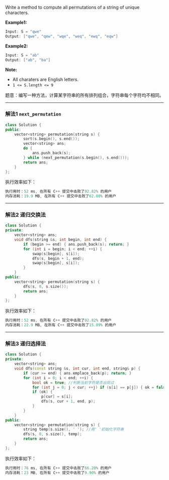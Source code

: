 
Write a method to compute all permutations of a string of unique characters.

**Example1:**
```swift
Input: S = "qwe"
Output: ["qwe", "qew", "wqe", "weq", "ewq", "eqw"]
```
**Example2:**
```swift
Input: S = "ab"
Output: ["ab", "ba"]
```

**Note:**
- All charaters are English letters.
- `1 <= S.length <= 9`


题意：编写一种方法，计算某字符串的所有排列组合，字符串每个字符均不相同。

---
### 解法1 `next_permutation` 
```cpp
class Solution {
public:
    vector<string> permutation(string s) {
        sort(s.begin(), s.end()); 
        vector<string> ans;
        do {
            ans.push_back(s);
        } while (next_permutation(s.begin(), s.end()));
        return ans;
    }
};
```
执行效率如下：
```cpp
执行用时：52 ms, 在所有 C++ 提交中击败了92.82% 的用户
内存消耗：19.9 MB, 在所有 C++ 提交中击败了62.08% 的用户
```
---
### 解法2 递归交换法
```cpp
class Solution {
private:
    vector<string> ans;
    void dfs(string &s, int begin, int end) {
        if (begin >= end) { ans.push_back(s); return; }
        for (int i = begin; i < end; ++i) {
            swap(s[begin], s[i]);
            dfs(s, begin + 1, end);
            swap(s[begin], s[i]);
        }  
    }
public:
    vector<string> permutation(string s) {
        dfs(s, 0, s.size());
        return ans;
    }
};
```
执行效率如下：
```cpp
执行用时：52 ms, 在所有 C++ 提交中击败了92.82% 的用户
内存消耗：22.9 MB, 在所有 C++ 提交中击败了15.09% 的用户
```
---
### 解法3 递归选择法
```cpp
class Solution {
private:
    vector<string> ans;
    void dfs(const string &s, int cur, int end, string& p) {
        if (cur >= end) { ans.emplace_back(p); return; }
        for (int i = 0; i < end; ++i) { 
            bool ok = true; //判断当前字符是否出现过
            for (int j = 0; j < cur; ++j) if (s[i] == p[j]) { ok = false; break; }
            if (ok) {
                p[cur] = s[i];
                dfs(s, cur + 1, end, p); 
            }
        }
    }
public:
    vector<string> permutation(string s) {
        string temp(s.size(), ' '); //用' '初始化字符串
        dfs(s, 0, s.size(), temp);
        return ans;
    }
};
```
执行效率如下：
```cpp
执行用时：76 ms, 在所有 C++ 提交中击败了66.20% 的用户
内存消耗：23 MB, 在所有 C++ 提交中击败了9.90% 的用户
```
